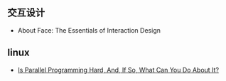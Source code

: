 
## 交互设计

- About Face: The Essentials of Interaction Design

## linux
- [Is Parallel Programming Hard, And, If So, What Can You Do About It?](https://mirrors.edge.kernel.org/pub/linux/kernel/people/paulmck/perfbook/perfbook-1c.2018.12.08a.pdf)
